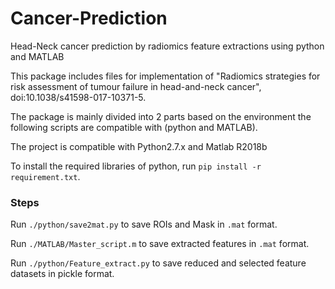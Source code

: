# Cancer-Prediction
Head-Neck cancer prediction by radiomics feature extractions using python and MATLAB

This package includes files for implementation of "Radiomics strategies for risk assessment of tumour failure in head-and-neck cancer", doi:10.1038/s41598-017-10371-5.

The package is mainly divided into 2 parts based on the environment the following scripts are compatible with (python and MATLAB).

The project is compatible with Python2.7.x and Matlab R2018b

To install the required libraries of python, run ```pip install -r requirement.txt```.


### Steps

Run ```./python/save2mat.py``` to save ROIs and Mask in ```.mat``` format.

Run ```./MATLAB/Master_script.m``` to save extracted features in ```.mat``` format.

Run ```./python/Feature_extract.py``` to save reduced and selected feature datasets in pickle format.
